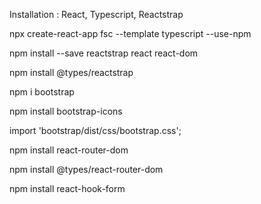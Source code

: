 Installation : React, Typescript, Reactstrap

npx create-react-app fsc --template typescript --use-npm

npm install --save reactstrap react react-dom

npm install @types/reactstrap

npm i bootstrap

npm install bootstrap-icons

import 'bootstrap/dist/css/bootstrap.css';

npm install react-router-dom

npm install @types/react-router-dom

npm install react-hook-form
